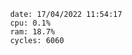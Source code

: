 

                date: 17/04/2022 11:54:17
                cpu: 0.1%
                ram: 18.7%
                cycles: 6060

                         